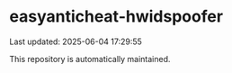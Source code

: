 # easyanticheat-hwidspoofer

Last updated: 2025-06-04 17:29:55

This repository is automatically maintained.

